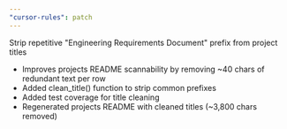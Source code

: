 ```yaml
---
"cursor-rules": patch
---
```


Strip repetitive "Engineering Requirements Document" prefix from project titles

- Improves projects README scannability by removing ~40 chars of redundant text per row
- Added clean_title() function to strip common prefixes
- Added test coverage for title cleaning
- Regenerated projects README with cleaned titles (~3,800 chars removed)
